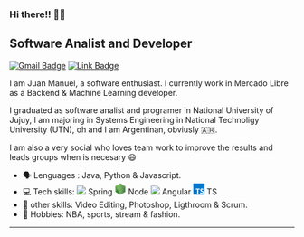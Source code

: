 ### Hi there!! 🤙🤙

## Software Analist and Developer
[![Gmail Badge](https://img.shields.io/badge/-Gmail-c14438?style=flat-square&logo=Gmail&logoColor=white&)](mailto:juanmcoro2003@gmail.com)
[![Link Badge](https://img.shields.io/badge/-Linkedin-3b5998?style=flat-square&labelColor=3b5998&logo=linkedin&logoColor=white)](https://www.linkedin.com/in/j-mcoro)

I am Juan Manuel, a software enthusiast. I currently work in Mercado Libre as a Backend & Machine Learning developer.

I graduated as software analist and programer in National University of Jujuy, I am majoring in Systems Engineering in National Technoligy University (UTN), oh and I am Argentinan, obviusly :argentina:.

I am also a very social who loves team work to improve the results and leads groups when is necesary :smile: 

- :speaking_head: Lenguages : Java, Python & Javascript.
- :computer: Tech skills: <img height="20" src="https://static-00.iconduck.com/assets.00/spring-icon-2048x2045-yufnoc34.png"> Spring  <img height="20" src="https://raw.githubusercontent.com/github/explore/80688e429a7d4ef2fca1e82350fe8e3517d3494d/topics/nodejs/nodejs.png"> Node  <img height="20" src="https://cdn.iconscout.com/icon/free/png-256/free-angular-3628622-3029847.png?f=webp"> Angular   <img height="20" src="https://raw.githubusercontent.com/github/explore/80688e429a7d4ef2fca1e82350fe8e3517d3494d/topics/typescript/typescript.png"> TS 
- :pushpin: other skills: Video Editing, Photoshop, Ligthroom & Scrum.
- :pushpin: Hobbies: NBA, sports, stream & fashion.

-----



<!--
**JMReader/JMReader** is a ✨ _special_ ✨ repository because its `README.md` (this file) appears on your GitHub profile.

Here are some ideas to get you started:

- 🔭 I’m currently working on ...
- 🌱 I’m currently learning ...
- 👯 I’m looking to collaborate on ...
- 🤔 I’m looking for help with ...
- 💬 Ask me about ...
- 📫 How to reach me: ...
- 😄 Pronouns: ...
- ⚡ Fun fact: ...
-->
